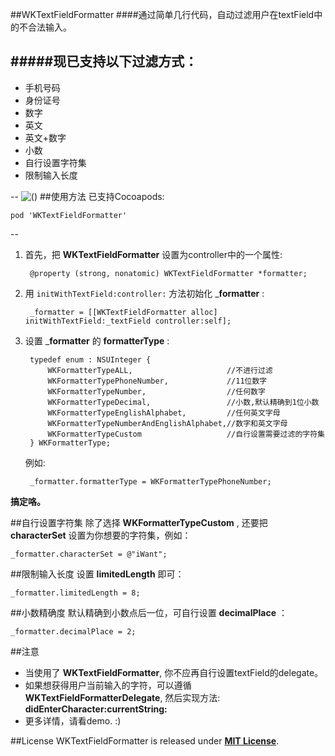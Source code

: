 ##WKTextFieldFormatter
####通过简单几行代码，自动过滤用户在textField中的不合法输入。

#####现已支持以下过滤方式：
--
* 手机号码
* 身份证号
* 数字
* 英文
* 英文+数字
* 小数
* 自行设置字符集
* 限制输入长度

--
![()](http://7xneqd.com1.z0.glb.clouddn.com/formatter.gif)
##使用方法
已支持Cocoapods:

	pod 'WKTextFieldFormatter'
	
--

1. 首先，把 __WKTextFieldFormatter__ 设置为controller中的一个属性:

		@property (strong, nonatomic) WKTextFieldFormatter *formatter;

1. 用 `initWithTextField:controller:` 方法初始化 ___formatter__ :
	
		_formatter = [[WKTextFieldFormatter alloc] initWithTextField:_textField controller:self];

1. 设置 ___formatter__ 的 __formatterType__ :

		typedef enum : NSUInteger {
			WKFormatterTypeALL,						//不进行过滤
			WKFormatterTypePhoneNumber,				//11位数字
			WKFormatterTypeNumber,					//任何数字
			WKFormatterTypeDecimal,					//小数,默认精确到1位小数
			WKFormatterTypeEnglishAlphabet,			//任何英文字母
		   	WKFormatterTypeNumberAndEnglishAlphabet,//数字和英文字母
		   	WKFormatterTypeCustom					//自行设置需要过滤的字符集
		} WKFormatterType;

	例如:

		_formatter.formatterType = WKFormatterTypePhoneNumber;
		
__搞定咯。__

##自行设置字符集
除了选择 __WKFormatterTypeCustom__ , 还要把 __characterSet__ 设置为你想要的字符集，例如：
 
```
_formatter.characterSet = @"iWant";
```

##限制输入长度
设置 __limitedLength__ 即可：

```
_formatter.limitedLength = 8;
```

##小数精确度
默认精确到小数点后一位，可自行设置 __decimalPlace__ ：

```
_formatter.decimalPlace = 2;
```

##注意
* 当使用了 __WKTextFieldFormatter__, 你不应再自行设置textField的delegate。
* 如果想获得用户当前输入的字符，可以遵循 __WKTextFieldFormatterDelegate__, 然后实现方法: __didEnterCharacter:currentString:__
* 更多详情，请看demo. :)

##License
WKTextFieldFormatter is released under [__MIT License__](https://github.com/WelkinXie/WKTextFieldFormatter/blob/master/LICENSE).